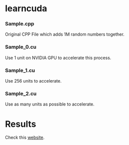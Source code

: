 # learncuda  

### Sample.cpp  
Original CPP File which adds 1M random numbers together.
### Sample_0.cu  
Use 1 unit on NVIDIA GPU to accelerate this process.
### Sample_1.cu  
Use 256 units to accelerate.
### Sample_2.cu  
Use as many units as possible to accelerate.

# Results
Check this [website](https://akronblim.cn/2018/03/12/CUDA_C/).
